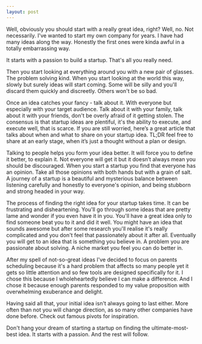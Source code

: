 ```yaml
---
layout: post
---
```

Well, obviously you should start with a really great idea, right? Well, no. Not necessarily. I've wanted to start my own company for years. I have had many ideas along the way. Honestly the first ones were kinda awful in a totally embarrassing way.

It starts with a passion to build a startup. That's all you really need.

Then you start looking at everything around you with a new pair of glasses. The problem solving kind. When you start looking at the world this way, slowly but surely ideas will start coming. Some will be silly and you'll discard them quickly and discreetly. Others won't be so bad.

Once an idea catches your fancy - talk about it. With everyone but especially with your target audience. Talk about it with your family, talk about it with your friends, don't be overly afraid of it getting stolen. The consensus is that startup ideas are plentiful, it's the ability to execute, and execute well, that is scarce. If you are still worried, here’s a great article that talks about when and what to share on your startup idea. TL;DR feel free to share at an early stage, when it’s just a thought without a plan or design.

Talking to people helps you form your idea better. It will force you to define it better, to explain it. Not everyone will get it but it doesn’t always mean you should be discouraged. When you start a startup you find that everyone has an opinion. Take all those opinions with both hands but with a grain of salt. A journey of a startup is a beautiful and mysterious balance between listening carefully and honestly to everyone's opinion, and being stubborn and strong headed in your way.

The process of finding the right idea for your startup takes time. It can be frustrating and disheartening. You'll go through some ideas that are pretty lame and wonder if you even have it in you. You'll have a great idea only to find someone beat you to it and did it well. You might have an idea that sounds awesome but after some research you'll realise it's really complicated and you don't feel that passionately about it after all. Eventually you will get to an idea that is something you believe in. A problem you are passionate about solving. A niche market you feel you can do better in.

After my spell of not-so-great ideas I've decided to focus on parents scheduling because it's a hard problem that affects so many people yet it gets so little attention and so few tools are designed specifically for it. I chose this because I wholeheartedly believe I can make a difference. And I chose it because enough parents responded to my value proposition with overwhelming exuberance and delight.

Having said all that, your initial idea isn't always going to last either. More often than not you will change direction, as so many other companies have done before. Check out famous pivots for inspiration.

Don't hang your dream of starting a startup on finding the ultimate-most-best idea. It starts with a passion. And the rest will follow.